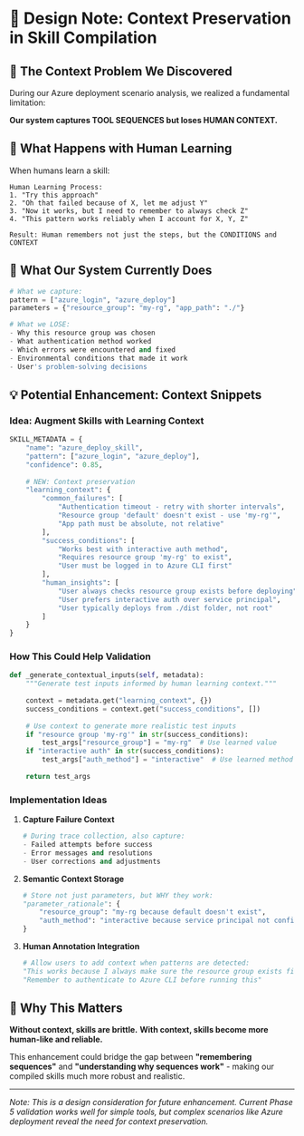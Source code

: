 # 🧠 **Design Note: Context Preservation in Skill Compilation**

## **🤔 The Context Problem We Discovered**

During our Azure deployment scenario analysis, we realized a fundamental limitation:

**Our system captures TOOL SEQUENCES but loses HUMAN CONTEXT.**

## **🧪 What Happens with Human Learning**

When humans learn a skill:

```
Human Learning Process:
1. "Try this approach" 
2. "Oh that failed because of X, let me adjust Y"
3. "Now it works, but I need to remember to always check Z"
4. "This pattern works reliably when I account for X, Y, Z"

Result: Human remembers not just the steps, but the CONDITIONS and CONTEXT
```

## **🤖 What Our System Currently Does**

```python
# What we capture:
pattern = ["azure_login", "azure_deploy"]
parameters = {"resource_group": "my-rg", "app_path": "./"}

# What we LOSE:
- Why this resource group was chosen
- What authentication method worked  
- Which errors were encountered and fixed
- Environmental conditions that made it work
- User's problem-solving decisions
```

## **💡 Potential Enhancement: Context Snippets**

### **Idea: Augment Skills with Learning Context**

```python
SKILL_METADATA = {
    "name": "azure_deploy_skill",
    "pattern": ["azure_login", "azure_deploy"],
    "confidence": 0.85,
    
    # NEW: Context preservation
    "learning_context": {
        "common_failures": [
            "Authentication timeout - retry with shorter intervals",
            "Resource group 'default' doesn't exist - use 'my-rg'",
            "App path must be absolute, not relative"
        ],
        "success_conditions": [
            "Works best with interactive auth method",
            "Requires resource group 'my-rg' to exist",
            "User must be logged in to Azure CLI first"
        ],
        "human_insights": [
            "User always checks resource group exists before deploying",
            "User prefers interactive auth over service principal",
            "User typically deploys from ./dist folder, not root"
        ]
    }
}
```

### **How This Could Help Validation**

```python
def _generate_contextual_inputs(self, metadata):
    """Generate test inputs informed by human learning context."""
    
    context = metadata.get("learning_context", {})
    success_conditions = context.get("success_conditions", [])
    
    # Use context to generate more realistic test inputs
    if "resource group 'my-rg'" in str(success_conditions):
        test_args["resource_group"] = "my-rg"  # Use learned value
    if "interactive auth" in str(success_conditions):
        test_args["auth_method"] = "interactive"  # Use learned method
    
    return test_args
```

### **Implementation Ideas**

1. **Capture Failure Context**
   ```python
   # During trace collection, also capture:
   - Failed attempts before success
   - Error messages and resolutions
   - User corrections and adjustments
   ```

2. **Semantic Context Storage**
   ```python
   # Store not just parameters, but WHY they work:
   "parameter_rationale": {
       "resource_group": "my-rg because default doesn't exist",
       "auth_method": "interactive because service principal not configured"
   }
   ```

3. **Human Annotation Integration**
   ```python
   # Allow users to add context when patterns are detected:
   "This works because I always make sure the resource group exists first"
   "Remember to authenticate to Azure CLI before running this"
   ```

## **🎯 Why This Matters**

**Without context, skills are brittle.**
**With context, skills become more human-like and reliable.**

This enhancement could bridge the gap between **"remembering sequences"** and **"understanding why sequences work"** - making our compiled skills much more robust and realistic.

---

*Note: This is a design consideration for future enhancement. Current Phase 5 validation works well for simple tools, but complex scenarios like Azure deployment reveal the need for context preservation.*
